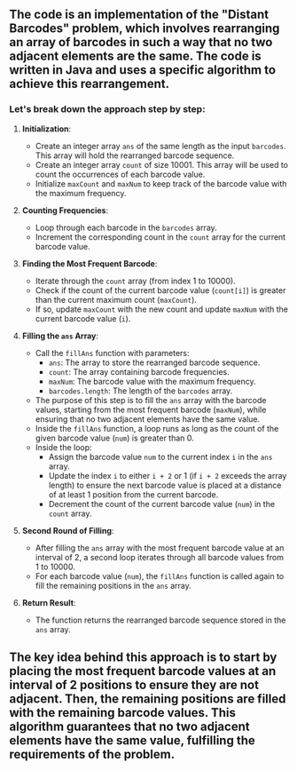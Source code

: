 ## The code is an implementation of the "Distant Barcodes" problem, which involves rearranging an array of barcodes in such a way that no two adjacent elements are the same. The code is written in Java and uses a specific algorithm to achieve this rearrangement. 

### Let's break down the approach step by step:

1. **Initialization**:
   - Create an integer array `ans` of the same length as the input `barcodes`. This array will hold the rearranged barcode sequence.
   - Create an integer array `count` of size 10001. This array will be used to count the occurrences of each barcode value.
   - Initialize `maxCount` and `maxNum` to keep track of the barcode value with the maximum frequency.

2. **Counting Frequencies**:
   - Loop through each barcode in the `barcodes` array.
   - Increment the corresponding count in the `count` array for the current barcode value.

3. **Finding the Most Frequent Barcode**:
   - Iterate through the `count` array (from index 1 to 10000).
   - Check if the count of the current barcode value (`count[i]`) is greater than the current maximum count (`maxCount`).
   - If so, update `maxCount` with the new count and update `maxNum` with the current barcode value (`i`).

4. **Filling the `ans` Array**:
   - Call the `fillAns` function with parameters:
     - `ans`: The array to store the rearranged barcode sequence.
     - `count`: The array containing barcode frequencies.
     - `maxNum`: The barcode value with the maximum frequency.
     - `barcodes.length`: The length of the `barcodes` array.
   - The purpose of this step is to fill the `ans` array with the barcode values, starting from the most frequent barcode (`maxNum`), while ensuring that no two adjacent elements have the same value.
   - Inside the `fillAns` function, a loop runs as long as the count of the given barcode value (`num`) is greater than 0.
   - Inside the loop:
     - Assign the barcode value `num` to the current index `i` in the `ans` array.
     - Update the index `i` to either `i + 2` or 1 (if `i + 2` exceeds the array length) to ensure the next barcode value is placed at a distance of at least 1 position from the current barcode.
     - Decrement the count of the current barcode value (`num`) in the `count` array.

5. **Second Round of Filling**:
   - After filling the `ans` array with the most frequent barcode value at an interval of 2, a second loop iterates through all barcode values from 1 to 10000.
   - For each barcode value (`num`), the `fillAns` function is called again to fill the remaining positions in the `ans` array.

6. **Return Result**:
   - The function returns the rearranged barcode sequence stored in the `ans` array.

## The key idea behind this approach is to start by placing the most frequent barcode values at an interval of 2 positions to ensure they are not adjacent. Then, the remaining positions are filled with the remaining barcode values. This algorithm guarantees that no two adjacent elements have the same value, fulfilling the requirements of the problem.
